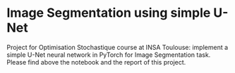 # Image Segmentation using simple U-Net 
Project for Optimisation Stochastique course at INSA Toulouse: implement a simple U-Net neural network in PyTorch for Image Segmentation task. 
Please find above the notebook and the report of this project. 
